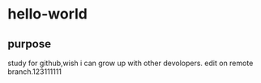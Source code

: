 # hello-world
## purpose
study for github,wish i can grow up with other devolopers.
edit on remote branch.123111111